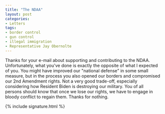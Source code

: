 ```yaml
---
title: "The NDAA"
layout: post
categories:
- Letters
tags:
- border control
- gun control
- illegal immigration
- Representative Jay Obernolte
---
```


Thanks for your e-mail about supporting and contributing to the NDAA. Unfortunately, what you've done is exactly the opposite of what I expected of you. You might have improved our "national defense" in some small measure, but in the process you also opened our borders and compromised our 2nd Amendment rights. Not a very good trade-off, especially considering how Resident Biden is destroying our military. You of all persons should know that once we lose our rights, we have to engage in bloody conflict to regain them. Thanks for nothing.

{% include signature.html %}
